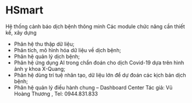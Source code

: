 # HSmart
Hệ thống cảnh báo dịch bệnh thông minh
Các module chức năng cần thiết kế, xây dựng
-	Phân hệ thu thập dữ liệu;
-	Phân tích, mô hình hóa dữ liệu về dịch bệnh;
-	Phân hệ quản lý dịch bệnh;
-	Phân hệ ứng dụng AI trong chẩn đoán cho dịch Covid-19 dựa trên hình ảnh y khoa X-Quang;
-	Phân hệ dùng trí tuệ nhân tạo, dữ liệu lớn để dự đoán các kịch bản dịch bệnh; 
-	Phân hệ quản lý điều hành chung – Dashboard Center
Tác giả: Vũ Hoàng Thương , Tel: 0944.831.833
